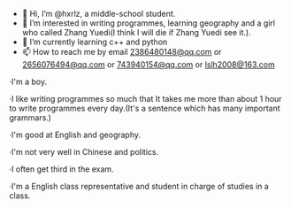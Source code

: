 - 👋 Hi, I’m @hxrlz, a middle-school student.
- 👀 I’m interested in writing programmes, learning geography and a girl who called Zhang Yuedi(I think I will die if Zhang Yuedi see it.).
- 🌱 I’m currently learning c++ and python
- 📫 How to reach me by email 2386480148@qq.com or 2656076494@qq.com or 743940154@qq.com or lslh2008@163.com

·I'm a boy.

·I like writing programmes so much that It takes me more than about 1 hour to write programmes every day.(It's a sentence which has many important grammars.)

·I'm good at English and geography.

·I'm not very well in Chinese and politics.

·I often get third in the exam.

·I'm a English class representative and student in charge of studies in a class.

<!---
hxrlz/hxrlz is a ✨ special ✨ repository because its `README.md` (this file) appears on your GitHub profile.
You can click the Preview link to take a look at your changes.
--->
